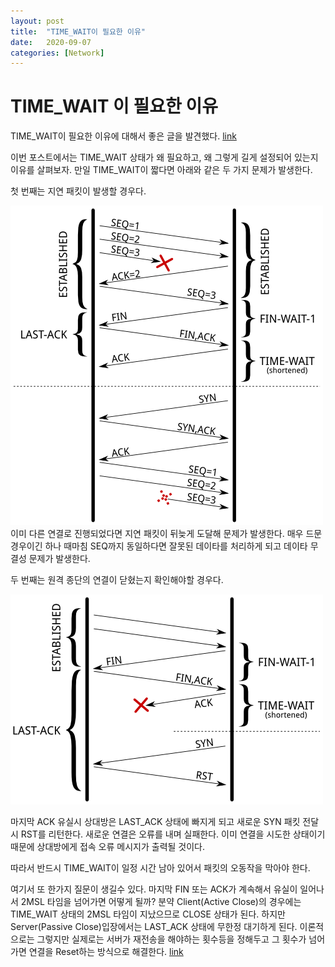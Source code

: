 ```yaml
---
layout: post
title:  "TIME_WAIT이 필요한 이유"
date:   2020-09-07
categories: [Network]
---
```

# **TIME_WAIT 이 필요한 이유**
TIME_WAIT이 필요한 이유에 대해서 좋은 글을 발견했다. [link](http://docs.likejazz.com/time-wait/)

이번 포스트에서는 TIME_WAIT 상태가 왜 필요하고, 왜 그렇게 길게 설정되어 있는지 이유를 살펴보자. 만일 TIME_WAIT이 짧다면 아래와 같은 두 가지 문제가 발생한다.

첫 번째는 지연 패킷이 발생할 경우다.

![img](/assets/img/post/Network/timeWait1.png)  
이미 다른 연결로 진행되었다면 지연 패킷이 뒤늦게 도달해 문제가 발생한다. 매우 드문 경우이긴 하나 때마침 SEQ까지 동일하다면 잘못된 데이타를 처리하게 되고 데이타 무결성 문제가 발생한다.

두 번째는 원격 종단의 연결이 닫혔는지 확인해야할 경우다.

![img](/assets/img/post/Network/timeWait2.png)  

마지막 ACK 유실시 상대방은 LAST_ACK 상태에 빠지게 되고 새로운 SYN 패킷 전달시 RST를 리턴한다. 새로운 연결은 오류를 내며 실패한다. 이미 연결을 시도한 상태이기 때문에 상대방에게 접속 오류 메시지가 출력될 것이다.

따라서 반드시 TIME_WAIT이 일정 시간 남아 있어서 패킷의 오동작을 막아야 한다.

여기서 또 한가지 질문이 생길수 있다. 마지막 FIN 또는 ACK가 계속해서 유실이 일어나서 2MSL 타임을 넘어가면 어떻게 될까? 분약 Client(Active Close)의 경우에는 TIME_WAIT 상태의 2MSL 타임이 지났으므로 CLOSE 상태가 된다. 하지만 Server(Passive Close)입장에서는 LAST_ACK 상태에 무한정 대기하게 된다. 이론적으로는 그렇지만 실제로는 서버가 재전송을 해야하는 횟수등을 정해두고 그 횟수가 넘어가면 연결을 Reset하는 방식으로 해결한다. [link](https://stackoverflow.com/questions/40417087/how-if-the-last-ack-is-lost-in-tcp-termination)